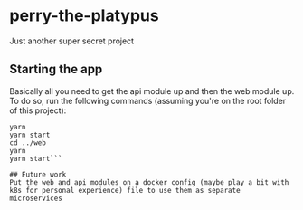 # perry-the-platypus
Just another super secret project

## Starting the app
Basically all you need to get the api module up and then the web module up. To do so, run the following commands (assuming you're on the root folder of this project):

```cd api
yarn
yarn start
cd ../web
yarn
yarn start```

## Future work
Put the web and api modules on a docker config (maybe play a bit with k8s for personal experience) file to use them as separate microservices

